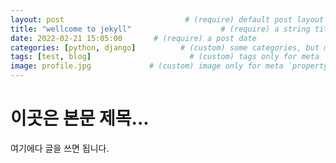 ```yaml
---
layout: post                           # (require) default post layout
title: "wellcome to jekyll"                    # (require) a string title
date: 2022-02-21 15:05:00       # (require) a post date
categories: [python, django]          # (custom) some categories, but makesure these categories already exists inside path of `category/`
tags: [test, blog]                      # (custom) tags only for meta `property="article:tag"`
image: profile.jpg             # (custom) image only for meta `property="og:image"`, save your image inside path of `static/img/_posts`
---
```


# 이곳은 본문 제목...
여기에다 글을 쓰면 됩니다.
